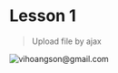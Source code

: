 # Lesson 1
> Upload file by ajax



![vihoangson@gmail.com](https://avatars3.githubusercontent.com/u/4572510?v=3&s=460)
